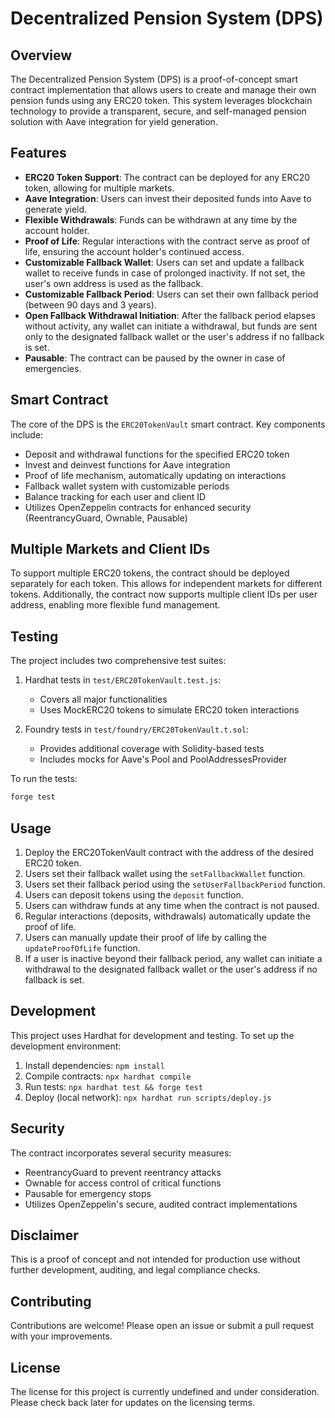 # Decentralized Pension System (DPS)

## Overview

The Decentralized Pension System (DPS) is a proof-of-concept smart contract implementation that allows users to create and manage their own pension funds using any ERC20 token. This system leverages blockchain technology to provide a transparent, secure, and self-managed pension solution with Aave integration for yield generation.

## Features

- **ERC20 Token Support**: The contract can be deployed for any ERC20 token, allowing for multiple markets.
- **Aave Integration**: Users can invest their deposited funds into Aave to generate yield.
- **Flexible Withdrawals**: Funds can be withdrawn at any time by the account holder.
- **Proof of Life**: Regular interactions with the contract serve as proof of life, ensuring the account holder's continued access.
- **Customizable Fallback Wallet**: Users can set and update a fallback wallet to receive funds in case of prolonged inactivity. If not set, the user's own address is used as the fallback.
- **Customizable Fallback Period**: Users can set their own fallback period (between 90 days and 3 years).
- **Open Fallback Withdrawal Initiation**: After the fallback period elapses without activity, any wallet can initiate a withdrawal, but funds are sent only to the designated fallback wallet or the user's address if no fallback is set.
- **Pausable**: The contract can be paused by the owner in case of emergencies.

## Smart Contract

The core of the DPS is the `ERC20TokenVault` smart contract. Key components include:

- Deposit and withdrawal functions for the specified ERC20 token
- Invest and deinvest functions for Aave integration
- Proof of life mechanism, automatically updating on interactions
- Fallback wallet system with customizable periods
- Balance tracking for each user and client ID
- Utilizes OpenZeppelin contracts for enhanced security (ReentrancyGuard, Ownable, Pausable)

## Multiple Markets and Client IDs

To support multiple ERC20 tokens, the contract should be deployed separately for each token. This allows for independent markets for different tokens. Additionally, the contract now supports multiple client IDs per user address, enabling more flexible fund management.

## Testing

The project includes two comprehensive test suites:

1. Hardhat tests in `test/ERC20TokenVault.test.js`:

   - Covers all major functionalities
   - Uses MockERC20 tokens to simulate ERC20 token interactions

2. Foundry tests in `test/foundry/ERC20TokenVault.t.sol`:
   - Provides additional coverage with Solidity-based tests
   - Includes mocks for Aave's Pool and PoolAddressesProvider

To run the tests:

```bash
forge test
```

## Usage

1. Deploy the ERC20TokenVault contract with the address of the desired ERC20 token.
2. Users set their fallback wallet using the `setFallbackWallet` function.
3. Users set their fallback period using the `setUserFallbackPeriod` function.
4. Users can deposit tokens using the `deposit` function.
5. Users can withdraw funds at any time when the contract is not paused.
6. Regular interactions (deposits, withdrawals) automatically update the proof of life.
7. Users can manually update their proof of life by calling the `updateProofOfLife` function.
8. If a user is inactive beyond their fallback period, any wallet can initiate a withdrawal to the designated fallback wallet or the user's address if no fallback is set.

## Development

This project uses Hardhat for development and testing. To set up the development environment:

1. Install dependencies: `npm install`
2. Compile contracts: `npx hardhat compile`
3. Run tests: `npx hardhat test && forge test`
4. Deploy (local network): `npx hardhat run scripts/deploy.js`

## Security

The contract incorporates several security measures:

- ReentrancyGuard to prevent reentrancy attacks
- Ownable for access control of critical functions
- Pausable for emergency stops
- Utilizes OpenZeppelin's secure, audited contract implementations

## Disclaimer

This is a proof of concept and not intended for production use without further development, auditing, and legal compliance checks.

## Contributing

Contributions are welcome! Please open an issue or submit a pull request with your improvements.

## License

The license for this project is currently undefined and under consideration. Please check back later for updates on the licensing terms.
